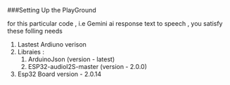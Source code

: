 ###Setting Up the PlayGround 

for this particular code , i.e Gemini ai response text to speech , you satisfy these folling needs 
1. Lastest Ardiuno verison
2. Libraies :
   1. ArduinoJson (version - latest)
   2. ESP32-audioI2S-master (version - 2.0.0)
3. Esp32 Board version - 2.0.14

